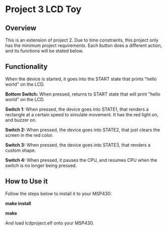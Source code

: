 # Project 3 LCD Toy
## Overview
This is an extension of project 2. Due to time constraints, this project only has the minimum 
project requirements. Each button does a different action, and its functions will be stated below.

## Functionality
When the device is started, it goes into the START state that prints "hello world" on the LCD.

**Bottom Switch:** When pressed, returns to START state that will print "hello world" on the LCD.

**Switch 1:** When pressed, the device goes into STATE1, that renders a rectangle at a certain speed to simulate movement. It has the red light on, and buzzer on. 

**Switch 2:** When pressed, the device goes into STATE2, that just clears the screen in the red color. 

**Switch 3:** When pressed, the device goes into STATE3, that renders a custom shape. 

**Switch 4:** When pressed, it pauses the CPU, and resumes CPU when the switch is no longer being pressed. 

## How to Use it
Follow the steps below to install it to your MSP430:

**make install**

**make**

And load lcdproject.elf onto your MSP430.

